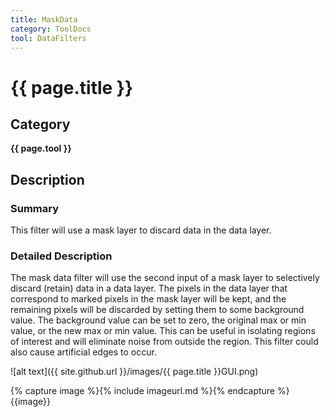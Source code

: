 ```yaml
---
title: MaskData
category: ToolDocs 
tool: DataFilters 
---
```


# {{ page.title }} 

## Category

**{{ page.tool }}**

## Description

### Summary

This filter will use a mask layer to discard data in the data layer.

### Detailed Description

The mask data filter will use the second input of a mask layer to selectively discard (retain) data in a data layer. The pixels in the data layer that correspond to marked pixels in the mask layer will be kept, and the remaining pixels will be discarded by setting them to some background value. The background value can be set to zero, the original max or min value, or the new max or min value. This can be useful in isolating regions of interest and will eliminate noise from outside the region. This filter could also cause artificial edges to occur.

![alt text]({{ site.github.url }}/images/{{ page.title }}GUI.png)

{% capture image %}{% include imageurl.md %}{% endcapture %}
{{image}}
